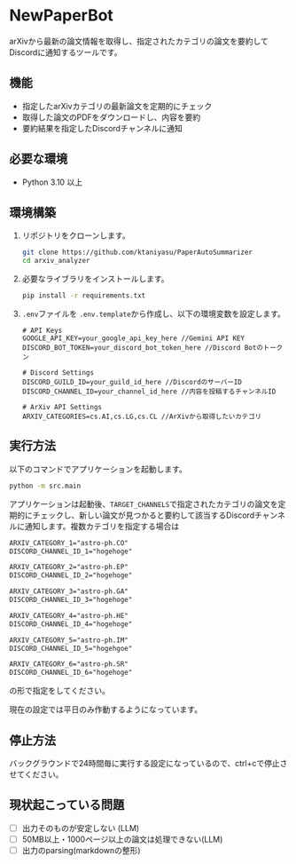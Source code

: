 # NewPaperBot

arXivから最新の論文情報を取得し、指定されたカテゴリの論文を要約してDiscordに通知するツールです。


## 機能

- 指定したarXivカテゴリの最新論文を定期的にチェック
- 取得した論文のPDFをダウンロードし、内容を要約
- 要約結果を指定したDiscordチャンネルに通知

## 必要な環境

- Python 3.10 以上

## 環境構築

1. リポジトリをクローンします。

   ```bash
   git clone https://github.com/ktaniyasu/PaperAutoSummarizer
   cd arxiv_analyzer
   ```
2. 必要なライブラリをインストールします。

   ```bash
   pip install -r requirements.txt
   ```
3. `.env`ファイルを `.env.template`から作成し、以下の環境変数を設定します。

   ```env
   # API Keys
   GOOGLE_API_KEY=your_google_api_key_here //Gemini API KEY
   DISCORD_BOT_TOKEN=your_discord_bot_token_here //Discord Botのトークン

   # Discord Settings
   DISCORD_GUILD_ID=your_guild_id_here //DiscordのサーバーID
   DISCORD_CHANNEL_ID=your_channel_id_here //内容を投稿するチャンネルID

   # ArXiv API Settings
   ARXIV_CATEGORIES=cs.AI,cs.LG,cs.CL //ArXivから取得したいカテゴリ
   ```

## 実行方法

以下のコマンドでアプリケーションを起動します。

```bash
python -m src.main
```

アプリケーションは起動後、`TARGET_CHANNELS`で指定されたカテゴリの論文を定期的にチェックし、新しい論文が見つかると要約して該当するDiscordチャンネルに通知します。複数カテゴリを指定する場合は

```markdown
ARXIV_CATEGORY_1="astro-ph.CO"
DISCORD_CHANNEL_ID_1="hogehoge"

ARXIV_CATEGORY_2="astro-ph.EP"
DISCORD_CHANNEL_ID_2="hogehoge"

ARXIV_CATEGORY_3="astro-ph.GA"
DISCORD_CHANNEL_ID_3="hogehoge"

ARXIV_CATEGORY_4="astro-ph.HE"
DISCORD_CHANNEL_ID_4="hogehoge"

ARXIV_CATEGORY_5="astro-ph.IM"
DISCORD_CHANNEL_ID_5="hogehgoe"

ARXIV_CATEGORY_6="astro-ph.SR"
DISCORD_CHANNEL_ID_6="hogehoge"
```

の形で指定をしてください。

現在の設定では平日のみ作動するようになっています。

## 停止方法

バックグラウンドで24時間毎に実行する設定になっているので、ctrl+cで停止させてください。

## 現状起こっている問題

* [ ] 出力そのものが安定しない (LLM)
* [ ] 50MB以上・1000ページ以上の論文は処理できない(LLM)
* [ ] 出力のparsing(markdownの整形)
